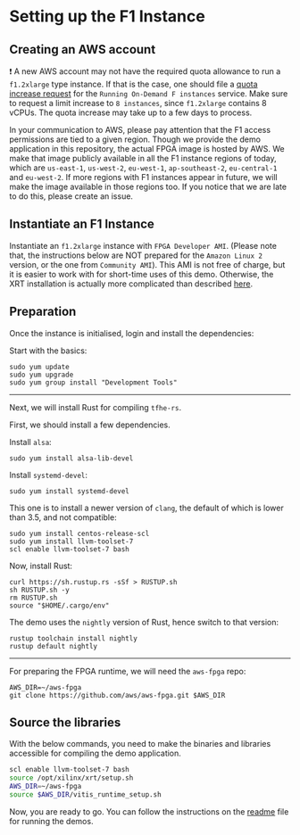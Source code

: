 # Setting up the F1 Instance

## Creating an AWS account

:exclamation: A new AWS account may not have the required quota allowance to run a `f1.2xlarge` type instance. If that is the case, one should file a [quota increase request](https://aws.amazon.com/getting-started/hands-on/request-service-quota-increase/) for the `Running On-Demand F instances` service. Make sure to request a limit increase to `8 instances`, since `f1.2xlarge` contains 8 vCPUs. The quota increase may take up to a few days to process.

In your communication to AWS, please pay attention that the F1 access permissions are tied to a given region. Though we provide the demo application in this repository, the actual FPGA image is hosted by AWS. We make that image publicly available in all the F1 instance regions of today, which are `us-east-1`, `us-west-2`, `eu-west-1`, `ap-southeast-2`, `eu-central-1` and `eu-west-2`. If more regions with F1 instances appear in future, we will make the image available in those regions too. If you notice that we are late to do this, please create an issue.

## Instantiate an F1 Instance

Instantiate an `f1.2xlarge` instance with `FPGA Developer AMI`. (Please note that, the instructions below are NOT prepared for the `Amazon Linux 2` version, or the one from `Community AMI`). This AMI is not free of charge, but it is easier to work with for short-time uses of this demo. Otherwise, the XRT installation is actually more complicated than described [here](https://github.com/aws/aws-fpga/blob/master/Vitis/docs/XRT_installation_instructions.md).

## Preparation

Once the instance is initialised, login and install the dependencies:

Start with the basics:
```
sudo yum update
sudo yum upgrade
sudo yum group install "Development Tools"
```
___

Next, we will install Rust for compiling `tfhe-rs`. 

First, we should install a few dependencies.

Install `alsa`:
```
sudo yum install alsa-lib-devel
```

Install `systemd-devel`:
```
sudo yum install systemd-devel
```

This one is to install a newer version of `clang`, the default of which is lower than 3.5, and not compatible:
```
sudo yum install centos-release-scl
sudo yum install llvm-toolset-7
scl enable llvm-toolset-7 bash
```

Now, install Rust:
```
curl https://sh.rustup.rs -sSf > RUSTUP.sh
sh RUSTUP.sh -y
rm RUSTUP.sh
source "$HOME/.cargo/env"
```

The demo uses the `nightly` version of Rust, hence switch to that version:
```
rustup toolchain install nightly
rustup default nightly
```
___

For preparing the FPGA runtime, we will need the `aws-fpga` repo:
```
AWS_DIR=~/aws-fpga
git clone https://github.com/aws/aws-fpga.git $AWS_DIR
```

## Source the libraries

With the below commands, you need to make the binaries and libraries accessible for compiling the demo application.

```bash
scl enable llvm-toolset-7 bash
source /opt/xilinx/xrt/setup.sh
AWS_DIR=~/aws-fpga
source $AWS_DIR/vitis_runtime_setup.sh
```

Now, you are ready to go. You can follow the instructions on the [readme](./readme.md) file for running the demos.
